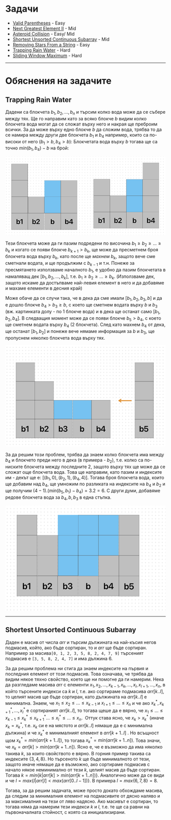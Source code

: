 # Задачи

- [Valid Parentheses](https://leetcode.com/problems/valid-parentheses/description/) - Easy
- [Next Greatest Element II](https://leetcode.com/problems/next-greater-element-ii/description/) - Mid
- [Asteroid Collision](https://leetcode.com/problems/asteroid-collision/description/) - Easy/ Mid
- [Shortest Unsorted Continuous Subarray](https://leetcode.com/problems/shortest-unsorted-continuous-subarray/description/) - Mid
- [Removing Stars From a String](https://leetcode.com/problems/removing-stars-from-a-string/description/) - Easy
- [Trapping Rain Water](https://leetcode.com/problems/trapping-rain-water/description/) - Hard
- [Sliding Window Maximum](https://leetcode.com/problems/sliding-window-maximum/description/) - Hard

---

# Обяснения на задачите

## Trapping Rain Water
Дадени са блокчета $b_1, b_2, ..., b_n$ и търсим колко вода може да се събере между тях. Ще го направим като за всяко блокче $b$ видим колко блокчета вода могат да се сложат върху него и накрая ще преброим всички. За да може върху едно блокче $b$ да сложим вода, трябва то да се намира между други две блокчета $b_1$ и $b_4$ например, които са по-високи от него $(b_1 > b, b_4 > b)$:
Блокчетата вода върху $b$ тогава ще са точно $min(b_1, b_4) - b$ на брой:

![](blocks-1.png)

Тези блокчета може да ги пазим подредени по височина $b_1 \ge b_2 \ge ... \ge b_k$ и когато се появи блокче $b_{k+1} > b_k$, ще може да пресметнем броя блокчета вода върху $b_k$, като после ще *махнем* $b_k$, защото вече сме сметнали водата, и ще продължим с $b_{k-1}$ и т.н. Понеже за пресмятането използваме началното $b_1$, е удобно да пазим блокчетата в намаляващ дек $[b_1, b_2, ..., b_k]$, т.е. $b_1 \ge b_2 \ge ... \ge b_k$.  (Използваме дек, защото искаме да достъпваме най-левия елемент в него и да добавяме и махаме елементи в десния край)

Може обаче да се случи така, че в дека да сме имали $[b_1, b_2, b_3, b]$ и да е дошло блокче $b_4 > b_3 \ge b$, с което ще сметнем водата върху $b$ и $b_3$ (вж. картинката долу - по 1 блокче вода) и в дека ще останат само $[b_1,b_2,b_4]$. В следващия момент може да се появи блокче $b_5 > b_4$, с което ще сметнем водата върху $b_4$ (2 блокчета). След като махнем $b_4$ от дека, ще останат $[b_1, b_2]$ и понеже вече нямаме информация за $b$ и $b_3$, ще пропуснем няколко блокчета вода върху тях.

![](blocks-2.png)

 За да решим този проблем, трябва да знаем колко блокчета има между $b_4$ и блокчето преди него в дека (в примера - $b_2$), т.е. колко са по-ниските блокчета между последните 2, защото върху тях ще може да се сложат още блокчета вода. Това ще направим, като пазим и индексите им - декът ще е: $[(b_1, 0), (b_2, 1), (b_4,4)]$. Тогава броя блокчета вода, които ще добавим над $b_4$, ще умножим по разликата на индексите на $b_4$ и $b_2$ и ще получим $(4 - 1).(min(b_5, b_1) - b_4) = 3.2 = 6$. С други думи, добавяме редове блокчета вода за $b_4, b, b_3$ в една стъпка. 
 
![](blocks-3.png)

---
## Shortest Unsorted Continuous Subarray
Даден е масив от числа $arr$ и търсим дължината на най-късия негов подмасив, който, ако бъде сортиран, то и $arr$ ще бъде сортиран. Например за масива`[0, 1, 2, 3, 5, 8, 2, 4, 7, 9]` търсеният подмасив е `[3, 5, 8, 2, 4, 7]` и има дължина 6.

За да решим проблема ни стига да знаем индексите на първия и последния елемент от този подмасив. Това означава, че трябва да видим някое тяхно свойство, което ще ни помогне да ги 
намерим. Нека да разгледаме масива $arr$ с елементи  $x_1, x_2, ..., x_{k-1}, x_k,..., x_l, x_{l+1},...,x_n$, в който търсените индекси са $k$ и $l$, т.е. ако сортираме подмасива $arr[k..l]$, то целият масив ще бъде сортиран, като дължината на $arr[k..l]$ e минимална. Знаем, че $x_1 \le x_2 \le ... \le x_{k-1}$ и $x_{l+1} \le ... \le x_n$ и че ако $x_k^\ast, x_{k+1}^\ast, ..., x_l^\ast$ e сортираният $arr[k..l]$, то тогава щеше да е вярно, че  $x_1 \le ... \le x_{k-1} \le x_k^\ast \le x_{k+1}^\ast ... \le x_l^\ast \le ... \le x_n$.  Оттук става ясно, че $x_k > x_k^\ast$ (иначе $x_k = x_k^\ast$, т.е. $x_k$ си е на мястото и $arr[k..l]$ нямаше да е с минимална дължина) и че $x_{k}^\ast$ е минималният елемент в $arr[k+1..l]$ . Но всъщност щом $x_k^\ast = min(arr[k+1..l])$, то тогава $x_k^\ast = min(arr[k+1..n])$. Това значи, че $x_k = arr[k] > min(arr[k+1..n])$. Ясно е, че е възможно да има няколко такива $k$, за които свойството е вярно. В горния пример такива са индексите $\{3, 4, 8\}$. Но търсеното $k$ ще бъде минималното от тези, защото иначе нямаше да е възможно, ако сортираме подмасив с начало някое неминимално от тези $k$, целият масив да бъде сортиран. Тогава $k = min \lbrace k | arr[k] > min(arr[k+1..n]) \rbrace$. Аналогично може да се види и че $l = max\lbrace l | arr[l] < max(arr[0..l-1])\rbrace$. В примера $l = max \lbrace 6, 7, 8\rbrace = 8$. 

Тогава, за да решим задачата, може просто докато обхождаме масива, да следим за минималния елемент на подмасивите от дясно наляво и за максималния на тези от ляво надясно. Ако масивът е сортиран, то тогава няма да намерим тези индекси $k$ и $l$, т.е. те ще са равни на първоначалната стойност, с която са инициализирани.
